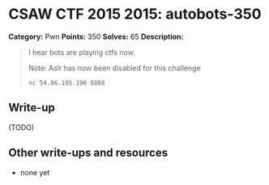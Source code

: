 # CSAW CTF 2015 2015: autobots-350

**Category:** Pwn
**Points:** 350
**Solves:** 65
**Description:**

> I hear bots are playing ctfs now.
>
> Note: Aslr has now been disabled for this challenge
>
> `nc 54.86.195.190 8888`
>
>


## Write-up

(TODO)

## Other write-ups and resources

* none yet
